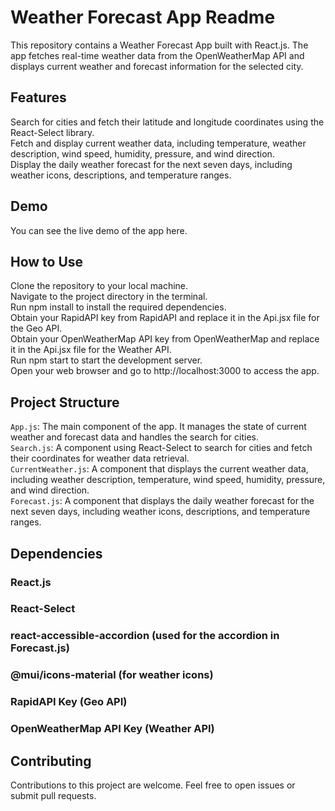 # Weather Forecast App Readme

This repository contains a Weather Forecast App built with React.js. The app fetches real-time weather data from the OpenWeatherMap API and displays current weather and forecast information for the selected city.

## Features
Search for cities and fetch their latitude and longitude coordinates using the React-Select library.<br>
Fetch and display current weather data, including temperature, weather description, wind speed, humidity, pressure, and wind direction.<br>
Display the daily weather forecast for the next seven days, including weather icons, descriptions, and temperature ranges.<br>
## Demo
You can see the live demo of the app here.<br>

## How to Use
Clone the repository to your local machine.<br>
Navigate to the project directory in the terminal.<br>
Run npm install to install the required dependencies.<br>
Obtain your RapidAPI key from RapidAPI and replace it in the Api.jsx file for the Geo API.<br>
Obtain your OpenWeatherMap API key from OpenWeatherMap and replace it in the Api.jsx file for the Weather API.<br>
Run npm start to start the development server.<br>
Open your web browser and go to http://localhost:3000 to access the app.<br>
## Project Structure
`App.js`: The main component of the app. It manages the state of current weather and forecast data and handles the search for cities.<br>
`Search.js`: A component using React-Select to search for cities and fetch their coordinates for weather data retrieval.<br>
`CurrentWeather.js`: A component that displays the current weather data, including weather description, temperature, wind speed, humidity, pressure, and wind direction.<br>
`Forecast.js`: A component that displays the daily weather forecast for the next seven days, including weather icons, descriptions, and temperature ranges.<br>
## Dependencies
### React.js<br>
### React-Select<br>
### react-accessible-accordion (used for the accordion in Forecast.js)<br>
### @mui/icons-material (for weather icons)<br>
### RapidAPI Key (Geo API)<br>
### OpenWeatherMap API Key (Weather API)<br>
## Contributing
Contributions to this project are welcome. Feel free to open issues or submit pull requests.<br>
